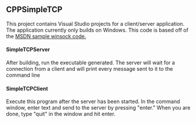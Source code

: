 ## CPPSimpleTCP
This project contains Visual Studio projects for a client/server application.  The application currently only builds on Windows.  This code is based off of the [MSDN sample winsock code.](https://msdn.microsoft.com/en-us/library/windows/desktop/ms737591%28v=vs.85%29.aspx?f=255&MSPPError=-2147217396)

#### SimpleTCPServer
After building, run the executable generated.  The server will wait for a connection from a client and will print every message sent to it to the command line  
  
#### SimpleTCPClient  
Execute this program after the server has been started.  In the command window, enter text and send to the server by pressing "enter."  When you are done, type "quit" in the window and hit enter.  

